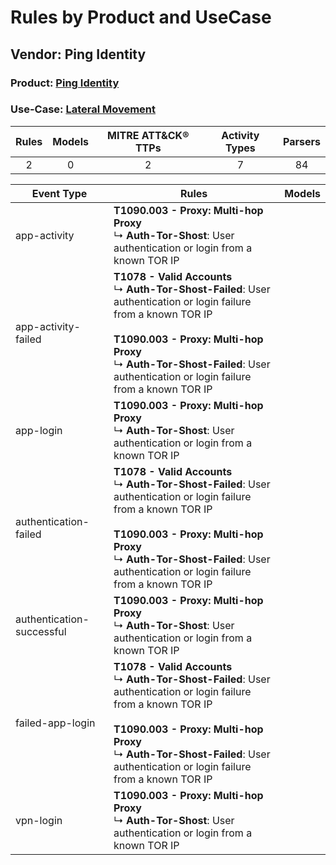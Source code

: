 Rules by Product and UseCase
============================
Vendor: Ping Identity
---------------------
### Product: [Ping Identity](../ds_ping_identity_ping_identity.md)
### Use-Case: [Lateral Movement](../../../../UseCases/uc_lateral_movement.md)

| Rules | Models | MITRE ATT&CK® TTPs | Activity Types | Parsers |
|:-----:|:------:|:------------------:|:--------------:|:-------:|
|   2   |   0    |         2          |       7        |   84    |

| Event Type    | Rules    | Models |
| ---- | ---- | ------ |
| app-activity    | <b>T1090.003 - Proxy: Multi-hop Proxy</b><br> ↳ <b>Auth-Tor-Shost</b>: User authentication or login from a known TOR IP    |        |
| app-activity-failed       | <b>T1078 - Valid Accounts</b><br> ↳ <b>Auth-Tor-Shost-Failed</b>: User authentication or login failure from a known TOR IP<br><br><b>T1090.003 - Proxy: Multi-hop Proxy</b><br> ↳ <b>Auth-Tor-Shost-Failed</b>: User authentication or login failure from a known TOR IP |        |
| app-login    | <b>T1090.003 - Proxy: Multi-hop Proxy</b><br> ↳ <b>Auth-Tor-Shost</b>: User authentication or login from a known TOR IP    |        |
| authentication-failed     | <b>T1078 - Valid Accounts</b><br> ↳ <b>Auth-Tor-Shost-Failed</b>: User authentication or login failure from a known TOR IP<br><br><b>T1090.003 - Proxy: Multi-hop Proxy</b><br> ↳ <b>Auth-Tor-Shost-Failed</b>: User authentication or login failure from a known TOR IP |        |
| authentication-successful | <b>T1090.003 - Proxy: Multi-hop Proxy</b><br> ↳ <b>Auth-Tor-Shost</b>: User authentication or login from a known TOR IP    |        |
| failed-app-login          | <b>T1078 - Valid Accounts</b><br> ↳ <b>Auth-Tor-Shost-Failed</b>: User authentication or login failure from a known TOR IP<br><br><b>T1090.003 - Proxy: Multi-hop Proxy</b><br> ↳ <b>Auth-Tor-Shost-Failed</b>: User authentication or login failure from a known TOR IP |        |
| vpn-login    | <b>T1090.003 - Proxy: Multi-hop Proxy</b><br> ↳ <b>Auth-Tor-Shost</b>: User authentication or login from a known TOR IP    |        |